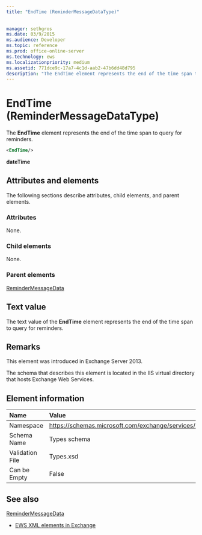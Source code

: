 ```yaml
---
title: "EndTime (ReminderMessageDataType)"
 
 
manager: sethgros
ms.date: 03/9/2015
ms.audience: Developer
ms.topic: reference
ms.prod: office-online-server
ms.technology: ews
ms.localizationpriority: medium
ms.assetid: 771dce9c-17a7-4c1d-aab2-47b6dd48d795
description: "The EndTime element represents the end of the time span to query for reminders."
---
```


# EndTime (ReminderMessageDataType)

The **EndTime** element represents the end of the time span to query for reminders. 
  
```XML
<EndTime/>
```

 **dateTime**
## Attributes and elements

The following sections describe attributes, child elements, and parent elements.
  
### Attributes

None.
  
### Child elements

None.
  
### Parent elements

[ReminderMessageData](remindermessagedata.md)
  
## Text value

The text value of the **EndTime** element represents the end of the time span to query for reminders. 
  
## Remarks

This element was introduced in Exchange Server 2013.
  
The schema that describes this element is located in the IIS virtual directory that hosts Exchange Web Services.
  
## Element information

|**Name**|**Value**|
|:-----|:-----|
|Namespace  <br/> |https://schemas.microsoft.com/exchange/services/2006/types  <br/> |
|Schema Name  <br/> |Types schema  <br/> |
|Validation File  <br/> |Types.xsd  <br/> |
|Can be Empty  <br/> |False  <br/> |
   
## See also



[ReminderMessageData](remindermessagedata.md)


- [EWS XML elements in Exchange](ews-xml-elements-in-exchange.md)

